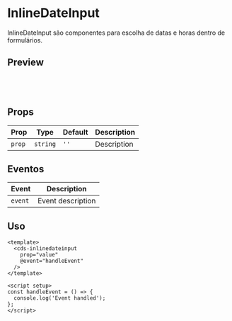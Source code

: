 # InlineDateInput

InlineDateInput são componentes para escolha de datas e horas dentro de formulários.

## Preview

<script setup>
import InlineDateInput from '@/components/InlineDateInput.vue';

const handleClick = () => {
  console.log('Component interaction');
};
</script>

<div class="demo-container">
  <InlineDateInput />
</div>

## Props

| Prop | Type | Default | Description |
|------|------|---------|-------------|
| `prop` | `string` | `''` | Description |

## Eventos

| Event | Description |
|-------|-------------|
| `event` | Event description |

## Uso

```vue
<template>
  <cds-inlinedateinput
    prop="value"
    @event="handleEvent"
  />
</template>

<script setup>
const handleEvent = () => {
  console.log('Event handled');
};
</script>
```

<style scoped>
.demo-container {
  padding: 20px;
  border: 1px solid var(--vp-c-border);
  border-radius: 8px;
  margin: 16px 0;
}
</style>